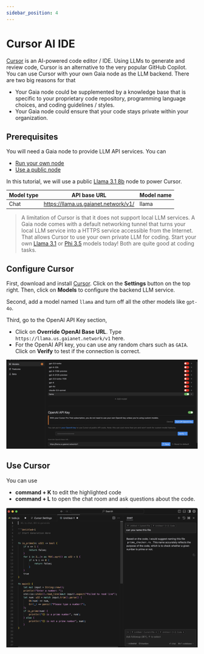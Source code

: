 ```yaml
---
sidebar_position: 4
---
```


# Cursor AI IDE

[Cursor](https://www.cursor.com/) is an AI-powered code editor / IDE. Using LLMs to generate and review code, Cursor is an alternative to the very popular GitHub Copilot. 
You can use Cursor with your own Gaia node as the LLM backend. There are two big reasons for that

* Your Gaia node could be supplemented by a knowledge base that is specific to your proprietary code repository, programming language choices, and coding guidelines / styles.
* Your Gaia node could ensure that your code stays private within your organization.

## Prerequisites

You will need a Gaia node to provide LLM API services. You can

* [Run your own node](../../node-guide/quick-start.md)
* [Use a public node](../nodes.md)

In this tutorial, we will use a public [Llama 3.1 8b](https://github.com/GaiaNet-AI/node-configs/tree/main/llama-3.1-8b-instruct) node to power Cursor.

| Model type | API base URL | Model name |
|-----|--------|-----|
| Chat | https://llama.us.gaianet.network/v1/ | llama |

> A limitation of Cursor is that it does not support local LLM services. A Gaia node comes with a default networking tunnel that turns your local LLM service into a HTTPS service accessible from the Internet. That allows Cursor to use your own private LLM for coding. Start your own [Llama 3.1](https://github.com/GaiaNet-AI/node-configs/tree/main/llama-3.1-8b-instruct) or [Phi 3.5](https://github.com/GaiaNet-AI/node-configs/tree/main/phi-3.5-mini-instruct) models today! Both are quite good at coding tasks.

## Configure Cursor

First, download and install [Cursor](https://www.cursor.com/). Click on the **Settings** button on the top right. Then, click on **Models** to configure the backend LLM service.

Second, add a model named `llama` and turn off all the other models like `gpt-4o`.

Third, go to the OpenAI API Key section,

* Click on **Override OpenAI Base URL**. Type `https://llama.us.gaianet.network/v1` here.
* For the OpenAI API key, you can use any random chars such as `GAIA`. Click on **Verify** to test if the connection is correct.

![](cursor-01.png)

## Use Cursor

You can use 

* **command + K** to edit the highlighted code
* **command + L** to open the chat room and ask questions about the code.
  
![](cursor-02.png)
